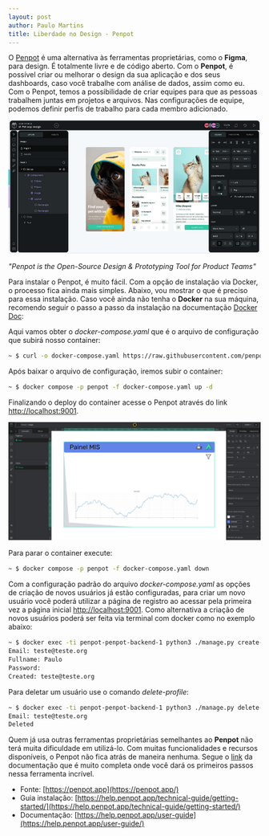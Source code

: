 ```yaml
---
layout: post
author: Paulo Martins
title: Liberdade no Design - Penpot
---
```


O [Penpot](https://penpot.app/) é uma alternativa às ferramentas proprietárias, como o **Figma**, para design. É totalmente livre e de código aberto. Com o **Penpot**, é possível criar ou melhorar o design da sua aplicação e dos seus dashboards, caso você trabalhe com análise de dados, assim como eu. Com o Penpot, temos a possibilidade de criar equipes para que as pessoas trabalhem juntas em projetos e arquivos. Nas configurações de equipe, podemos definir perfis de trabalho para cada membro adicionado.

![Design Freedom - Penpot!](/assets/penpot.png "Penpot")

_"Penpot is the Open-Source Design & Prototyping Tool for Product Teams"_

Para instalar o Penpot, é muito fácil. Com a opção de instalação via Docker, o processo fica ainda mais simples. Abaixo, vou mostrar o que é preciso para essa instalação. Caso você ainda não tenha o **Docker** na sua máquina, recomendo seguir o passo a passo da instalação na documentação [Docker Doc](https://docs.docker.com/get-docker/):

Aqui vamos obter o _docker-compose.yaml_ que é o arquivo de configuração que subirá nosso container:

```bash
~ $ curl -o docker-compose.yaml https://raw.githubusercontent.com/penpot/penpot/main/docker/images/docker-compose.yaml
```

Após baixar o arquivo de configuração, iremos subir o container:

```bash
~ $ docker compose -p penpot -f docker-compose.yaml up -d
```

Finalizando o deploy do container acesse o Penpot através do link [http://localhost:9001](http://localhost:9001).

![Design Freedom - Penpot!](/assets/penpot2.png "Penpot")

Para parar o container execute:

```bash
~ $ docker compose -p penpot -f docker-compose.yaml down
```

Com a configuração padrão do arquivo _docker-compose.yaml_ as opções de criação de novos usuários já estão configuradas, para criar um novo usuário você poderá utilizar a página de registro ao acessar pela primeira vez a página inicial [http://localhost:9001](http://localhost:9001). Como alternativa a criação de novos usuários poderá ser feita via terminal com docker como no exemplo abaixo:

```bash
~ $ docker exec -ti penpot-penpot-backend-1 python3 ./manage.py create-profile
Email: teste@teste.org
Fullname: Paulo
Password:
Created: teste@teste.org
```

Para deletar um usuário use o comando _delete-profile_:

```bash
~ $ docker exec -ti penpot-penpot-backend-1 python3 ./manage.py delete-profile
Email: teste@teste.org
Deleted
```

Quem já usa outras ferramentas proprietárias semelhantes ao **Penpot** não terá muita dificuldade em utilizá-lo. Com muitas funcionalidades e recursos disponíveis, o Penpot não fica atrás de maneira nenhuma. Segue o [link](https://help.penpot.app/user-guide/) da documentação que é muito completa onde você dará os primeiros passos nessa ferramenta incrível.

- Fonte: [https://penpot.app](https://penpot.app/)
- Guia instalação: [https://help.penpot.app/technical-guide/getting-started/](https://help.penpot.app/technical-guide/getting-started/)
- Documentação: [https://help.penpot.app/user-guide](https://help.penpot.app/user-guide/)
